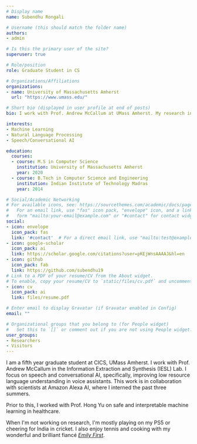 ```yaml
---
# Display name
name: Subendhu Rongali

# Username (this should match the folder name)
authors:
- admin

# Is this the primary user of the site?
superuser: true

# Role/position
role: Graduate Student in CS

# Organizations/Affiliations
organizations:
- name: University of Massachusetts Amherst
  url: "https://www.umass.edu/"

# Short bio (displayed in user profile at end of posts)
bio: I work with Prof. Andrew McCallum at UMass Amherst. My research interests include Machine Learning, Natural Language Processing, and Speech/Conversational AI.

interests:
- Machine Learning
- Natural Language Processing
- Speech/Conversational AI

education:
  courses:
  - course: M.S in Computer Science
    institution: University of Massachusetts Amherst
    year: 2020
  - course: B.Tech in Computer Science and Engineering
    institution: Indian Institute of Technology Madras
    year: 2014

# Social/Academic Networking
# For available icons, see: https://sourcethemes.com/academic/docs/page-builder/#icons
#   For an email link, use "fas" icon pack, "envelope" icon, and a link in the
#   form "mailto:your-email@example.com" or "#contact" for contact widget.
social:
- icon: envelope
  icon_pack: fas
  link: '#contact'  # For a direct email link, use "mailto:test@example.org".
- icon: google-scholar
  icon_pack: ai
  link: https://scholar.google.com/citations?user=pKEjWnsAAAAJ&hl=en
- icon: github
  icon_pack: fab
  link: https://github.com/subendhu19
# Link to a PDF of your resume/CV from the About widget.
# To enable, copy your resume/CV to `static/files/cv.pdf` and uncomment the lines below.
- icon: cv
  icon_pack: ai
  link: files/resume.pdf

# Enter email to display Gravatar (if Gravatar enabled in Config)
email: ""

# Organizational groups that you belong to (for People widget)
#   Set this to `[]` or comment out if you are not using People widget.
user_groups:
- Researchers
- Visitors
---
```


I am a fifth year graduate student at CICS, UMass Amherst. I work with Prof. Andrew McCallum in the Information Extraction and Synthesis (IESL) Lab. I focus on speech and conversational AI, specifically, improving low resource language understanding in voice assistants. This work is in collaboration with scientists at Amazon Alexa AI, where I interned the past three summers.

Prior to this, I worked with Prof. Hong Yu on safe and interpretable machine learning in healthcare.

When I'm not working on research, I'm mostly playing on my PS5 or cheering for India in cricket. I also enjoy tennis and cooking with my wonderful and brilliant fiancé *[Emily First](https://people.cs.umass.edu/~efirst/)*.
